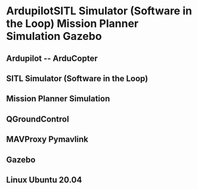 # ArdupilotSITL Simulator (Software in the Loop) Mission Planner Simulation Gazebo 

## Ardupilot -- ArduCopter
## SITL Simulator (Software in the Loop) 
## Mission Planner Simulation 
## QGroundControl
## MAVProxy Pymavlink 
## Gazebo 
## Linux Ubuntu 20.04



